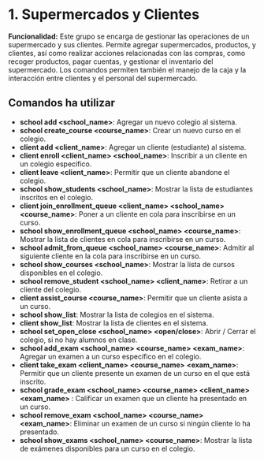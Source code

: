 # 1. Supermercados y Clientes

**Funcionalidad:** Este grupo se encarga de gestionar las operaciones de un supermercado y sus clientes. Permite agregar supermercados, productos, y clientes, así como realizar acciones relacionadas con las compras, como recoger productos, pagar cuentas, y gestionar el inventario del supermercado. Los comandos permiten también el manejo de la caja y la interacción entre clientes y el personal del supermercado.

## Comandos ha utilizar

- **school add <school_name>**: Agregar un nuevo colegio al sistema.
- **school create_course <course_name>**: Crear un nuevo curso en el colegio.
- **client add <client_name>**: Agregar un cliente (estudiante) al sistema.
- **client enroll <client_name> <school_name>**: Inscribir a un cliente en un colegio específico.
- **client leave <client_name>**: Permitir que un cliente abandone el colegio.
- **school show_students <school_name>**: Mostrar la lista de estudiantes inscritos en el colegio.
- **client join_enrollment_queue <client_name> <school_name> <course_name>**: Poner a un cliente en cola para inscribirse en un curso.
- **school show_enrollment_queue <school_name> <course_name>**: Mostrar la lista de clientes en cola para inscribirse en un curso.
- **school admit_from_queue <school_name> <course_name>**: Admitir al siguiente cliente en la cola para inscribirse en un curso.
- **school show_courses <school_name>**: Mostrar la lista de cursos disponibles en el colegio.
- **school remove_student <school_name> <client_name>**: Retirar a un cliente del colegio.
- **client assist_course <course_name>**: Permitir que un cliente asista a un curso.
- **school show_list**: Mostrar la lista de colegios en el sistema.
- **client show_list**: Mostrar la lista de clientes en el sistema.
- **school set_open_close <school_name> <open/close>**: Abrir / Cerrar el colegio, si no hay alumnos en clase.
- **school add_exam <school_name> <course_name> <exam_name>**: Agregar un examen a un curso específico en el colegio.
- **client take_exam <client_name> <course_name> <exam_name>**: Permitir que un cliente presente un examen de un curso en el que está inscrito.
- **school grade_exam <school_name> <course_name> <client_name> <exam_name> <grade>**: Calificar un examen que un cliente ha presentado en un curso.
- **school remove_exam <school_name> <course_name> <exam_name>**: Eliminar un examen de un curso si ningún cliente lo ha presentado.
- **school show_exams <school_name> <course_name>**: Mostrar la lista de exámenes disponibles para un curso en el colegio.



